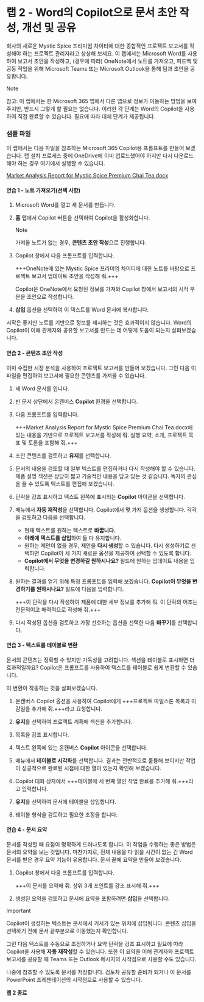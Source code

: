 # 랩 2 - Word의 Copilot으로 문서 초안 작성, 개선 및 공유

회사의 새로운 Mystic Spice 프리미엄 차이티에 대한 종합적인 프로젝트 보고서를 작성해야 하는 프로젝트 관리자라고 상상해 보세요. 이 랩에서는 Microsoft Word를 사용하여 보고서 초안을 작성하고, (경우에 따라) OneNote에서 노트를 가져오고, 피드백 및 공동 작업을 위해 Microsoft Teams 또는 Microsoft Outlook을 통해 팀과 초안을 공유합니다.

> [!NOTE]
> 참고: 이 랩에서는 한 Microsoft 365 앱에서 다른 앱으로 정보가 이동하는 방법을 보여 주지만, 반드시 그렇게 할 필요는 없습니다. 이러한 각 단계는 Word의 Copilot을 사용하여 직접 완료할 수 있습니다. 필요에 따라 대체 단계가 제공됩니다.

### 샘플 파일

이 랩에서는 다음 파일을 참조하는 Microsoft 365 Copilot용 프롬프트를 만들어 보겠습니다. 랩 설치 프로세스 중에 OneDrive에 이미 업로드했어야 하지만 다시 다운로드해야 하는 경우 여기에서 실행할 수 있습니다.

[Market Analysis Report for Mystic Spice Premium Chai Tea.docx](https://go.microsoft.com/fwlink/?linkid=2268826)

#### 연습 1 - 노트 가져오기(선택 사항)

1. Microsoft Word를 열고 새 문서를 만듭니다.

1. **홈** 탭에서 Copilot 버튼을 선택하여 Copilot을 활성화합니다.

    > [!NOTE]
    > 가져올 노트가 없는 경우, **콘텐츠 초안 작성**으로 진행합니다.

1. Copilot 창에서 다음 프롬프트를 입력합니다.

    +++OneNote에 있는 Mystic Spice 프리미엄 차이티에 대한 노트를 바탕으로 프로젝트 보고서 업데이트 초안을 작성해 줘.+++

    Copilot은 OneNote에서 요청된 정보를 가져와 Copilot 창에서 보고서의 시작 부분을 초안으로 작성합니다.

1. **삽입** 옵션을 선택하여 이 텍스트를 Word 문서에 복사합니다.

시작은 좋지만 노트를 기반으로 정보를 제시하는 것은 효과적이지 않습니다. Word의 Copilot이 이해 관계자와 공유할 보고서를 만드는 데 어떻게 도움이 되는지 살펴보겠습니다.

#### 연습 2 - 콘텐츠 초안 작성

이미 수집한 시장 분석을 사용하여 프로젝트 보고서를 만들어 보겠습니다. 그런 다음 이 파일을 편집하여 보고서에 필요한 콘텐츠를 가져올 수 있습니다.

1. 새 Word 문서를 엽니다.

1. 빈 문서 상단에서 온캔버스 **Copilot** 환경을 선택합니다.

1. 다음 프롬프트를 입력합니다.

    +++Market Analysis Report for Mystic Spice Premium Chai Tea.docx에 있는 내용을 기반으로 프로젝트 보고서를 작성해 줘. 실행 요약, 소개, 프로젝트 목표 및 토론을 포함해 줘.+++

1. 초안 콘텐츠를 검토하고 **유지**를 선택합니다.

1. 문서의 내용을 검토할 때 일부 텍스트를 편집하거나 다시 작성해야 할 수 있습니다. 제품 설명 섹션은 상당히 짧고 기술적인 내용을 담고 있는 것 같습니다. 독자의 관심을 끌 수 있도록 텍스트를 편집해 보겠습니다.

1. 단락을 강조 표시하고 텍스트 왼쪽에 표시되는 **Copilot** 아이콘을 선택합니다.

1. 메뉴에서 **자동 재작성**을 선택합니다. Copilot에서 몇 가지 옵션을 생성합니다. 각각을 검토하고 다음을 선택합니다.

    - 현재 텍스트를 원하는 텍스트로 **바꿉니다.**
    - **아래에 텍스트를 삽입**하여 둘 다 유지합니다.
    - 원하는 제안이 없을 경우, 제안을 **다시 생성**할 수 있습니다. 다시 생성하기로 선택하면 Copilot이 세 가지 새로운 옵션을 제공하여 선택할 수 있도록 합니다.
    - **Copilot에서 무엇을 변경하길 원하시나요?** 필드에 원하는 업데이트 내용을 입력합니다.

1. 원하는 결과를 얻기 위해 특정 프롬프트를 입력해 보겠습니다. **Copilot이 무엇을 변경하기를 원하시나요?** 필드에 다음을 입력합니다.

    +++이 단락을 다시 작성하여 제품에 대한 세부 정보를 추가해 줘. 이 단락의 어조는 전문적이고 매력적으로 작성해 줘.+++

1. 다시 작성된 옵션을 검토하고 가장 선호하는 옵션을 선택한 다음 **바꾸기**를 선택합니다.

#### 연습 3 - 텍스트를 테이블로 변환

문서의 콘텐츠는 정확할 수 있지만 가독성을 고려합니다. 섹션을 테이블로 표시하면 더 효과적일까요? Copilot은 프롬프트를 사용하여 텍스트를 테이블로 쉽게 변환할 수 있습니다.

이 변환이 작동하는 것을 살펴보겠습니다.

1. 온캔버스 Copilot 옵션을 사용하여 Copilot에게 +++프로젝트 마일스톤 목록과 마감일을 추가해 줘.+++라고 요청합니다.

1. **유지**를 선택하여 프로젝트 계획에 섹션을 추가합니다.

1. 목록을 강조 표시합니다.

1. 텍스트 왼쪽에 있는 온캔버스 **Copilot** 아이콘을 선택합니다.

1. 메뉴에서 **테이블로 시각화**를 선택합니다. 결과는 전반적으로 훌륭해 보이지만 작업이 성공적으로 완료된 시점에 대한 열이 있는지 확인해 보겠습니다.

1. Copilot 대화 상자에서 +++테이블에 세 번째 열인 작업 완료를 추가해 줘.+++라고 입력합니다.

1. **유지**를 선택하여 문서에 테이블을 삽입합니다.

1. 테이블 형식을 검토하고 필요한 조정을 합니다.

#### 연습 4 - 문서 요약

문서를 작성할 때 요점이 명확하게 드러나도록 합니다. 이 작업을 수행하는 좋은 방법은 문서의 요약을 보는 것입니다. 마찬가지로, 전체 내용을 다 읽을 시간이 없는 긴 Word 문서를 받은 경우 요약 기능이 유용합니다. 문서 끝에 요약을 만들어 보겠습니다.

1. Copilot 창에서 다음 프롬프트를 입력합니다.

    +++이 문서를 요약해 줘. 상위 3개 포인트를 강조 표시해 줘.+++

1. 생성된 요약을 검토하고 문서에 요약을 포함하려면 **삽입**을 선택합니다.

> [!IMPORTANT]
> Copilot이 생성하는 텍스트는 문서에서 커서가 있는 위치에 삽입됩니다. 콘텐츠 삽입을 선택하기 전에 문서 끝부분으로 이동했는지 확인합니다.

그런 다음 텍스트를 수동으로 조정하거나 요약 단락을 강조 표시하고 필요에 따라 Copilot을 사용해 **자동 재작성**할 수 있습니다. 또한 이 요약을 이해 관계자와 프로젝트 보고서를 공유할 때 Teams 또는 Outlook 메시지의 시작점으로 사용할 수도 있습니다.

나중에 참조할 수 있도록 문서를 저장합니다. 검토차 공유할 준비가 되거나 이 문서를 PowerPoint 프레젠테이션의 시작점으로 사용할 수 있습니다.

**랩 2 종료**